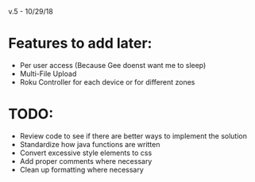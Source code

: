 v.5 - 10/29/18
# Features to add later:
- Per user access (Because Gee doenst want me to sleep)
- Multi-File Upload
- Roku Controller for each device or for different zones

# TODO:
- Review code to see if there are better ways to implement the solution
- Standardize how java functions are written
- Convert excessive style elements to css
- Add proper comments where necessary
- Clean up formatting where necessary
